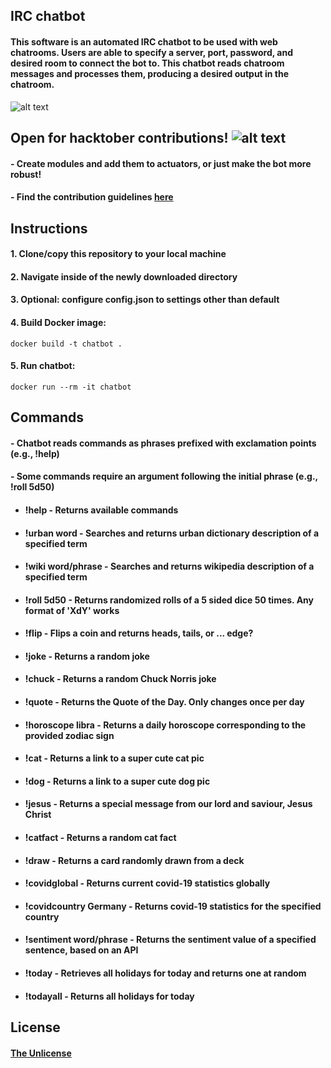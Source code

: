 ## IRC chatbot

#### This software is an automated IRC chatbot to be used with web chatrooms. Users are able to specify a server, port, password, and desired room to connect the bot to. This chatbot reads chatroom messages and processes them, producing a desired output in the chatroom.   

![alt text](https://i.imgur.com/dAwS00J.png)


## Open for hacktober contributions!       ![alt text](https://img.shields.io/github/contributors-anon/svimanet/chatbot)


#### - Create modules and add them to actuators, or just make the bot more robust!
#### - Find the contribution guidelines [here](docs/CONTRIBUTING.md)  
  

## Instructions

#### 1. Clone/copy this repository to your local machine

#### 2. Navigate inside of the newly downloaded directory

#### 3. Optional: configure config.json to settings other than default

#### 4. Build Docker image: 

```shell
docker build -t chatbot .
```
#### 5. Run chatbot:

```shell
docker run --rm -it chatbot
```

## Commands

#### - Chatbot reads commands as phrases prefixed with exclamation points (e.g., !help)
#### - Some commands require an argument following the initial phrase (e.g., !roll 5d50)
* #### **!help** - Returns available commands
* #### **!urban word** - Searches and returns urban dictionary description of a specified term
* #### **!wiki word/phrase** - Searches and returns wikipedia description of a specified term
* #### **!roll 5d50** - Returns randomized rolls of a 5 sided dice 50 times. Any format of 'XdY' works
* #### **!flip** - Flips a coin and returns heads, tails, or ... edge?
* #### **!joke** - Returns a random joke
* #### **!chuck** - Returns a random Chuck Norris joke
* #### **!quote** - Returns the Quote of the Day. Only changes once per day
* #### **!horoscope libra** - Returns a daily horoscope corresponding to the provided zodiac sign
* #### **!cat** - Returns a link to a super cute cat pic
* #### **!dog** - Returns a link to a super cute dog pic
* #### **!jesus** - Returns a special message from our lord and saviour, Jesus Christ
* #### **!catfact** - Returns a random cat fact
* #### **!draw** - Returns a card randomly drawn from a deck
* #### **!covidglobal** - Returns current covid-19 statistics globally
* #### **!covidcountry Germany** - Returns covid-19 statistics for the specified country
* #### **!sentiment word/phrase** - Returns the sentiment value of a specified sentence, based on an API
* #### **!today** - Retrieves all holidays for today and returns one at random
* #### **!todayall** - Returns all holidays for today

## License
#### [The Unlicense](LICENSE)
